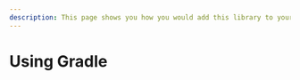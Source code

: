 ```yaml
---
description: This page shows you how you would add this library to your Gradle Project!
---
```


# Using Gradle

